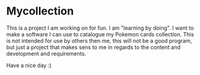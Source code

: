 # Mycollection
This is a project I am working on for fun. 
I am "learning by doing". I want to make a software I can use to catalogue my Pokemon cards collection.
This is not intended for use by others then me, this will not be a good program, but just a project that makes sens to me in regards to the content
and development and requirements.

Have a nice day :)
